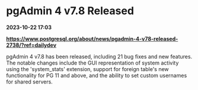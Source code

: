 # pgAdmin 4 v7.8 Released

**2023-10-22 17:03**

**https://www.postgresql.org/about/news/pgadmin-4-v78-released-2738/?ref=dailydev**

pgAdmin 4 v7.8 has been released, including 21 bug fixes and new features. The notable changes include the GUI representation of system activity using the 'system\_stats' extension, support for foreign table's new functionality for PG 11 and above, and the ability to set custom usernames for shared servers.